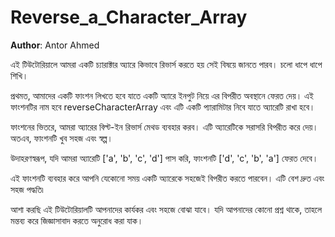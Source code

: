# Reverse_a_Character_Array

**Author**: Antor Ahmed


এই টিউটোরিয়ালে আমরা একটি চ্যারাক্টার অ্যারে কিভাবে রিভার্স করতে হয় সেই বিষয়ে জানতে পারব। চলো ধাপে ধাপে শিখি।

প্রথমত, আমাদের একটি ফাংশন লিখতে হবে যাতে একটি অ্যারে ইনপুট নিয়ে এর বিপরীত অবস্থানে ফেরত দেয়। এই ফাংশনটির নাম হবে reverseCharacterArray এবং এটি একটি প্যারামিটার নিবে যাতে অ্যারেটি রাখা হবে।

ফাংশনের ভিতরে, আমরা অ্যারের বিল্ট-ইন রিভার্স মেথড ব্যবহার করব। এটি অ্যারেটিকে সরাসরি বিপরীত করে দেয়। অতএব, ফাংশনটি খুব সহজ এবং স্বল্প।

উদাহরণস্বরূপ, যদি আমরা অ্যারেটি ['a', 'b', 'c', 'd'] পাস করি, ফাংশনটি ['d', 'c', 'b', 'a'] ফেরত দেবে।

এই ফাংশনটি ব্যবহার করে আপনি যেকোনো সময় একটি অ্যারেকে সহজেই বিপরীত করতে পারবেন। এটি বেশ দ্রুত এবং সহজ পদ্ধতি৷

আশা করছি এই টিউটোরিয়ালটি আপনাদের কার্যকর এবং সহজে বোঝা যাবে। যদি আপনাদের কোনো প্রশ্ন থাকে, তাহলে মন্তব্য করে জিজ্ঞাসাবাদ করতে অনুরোধ করা যাক।